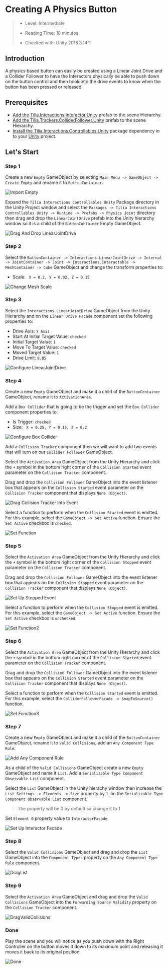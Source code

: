 #  Creating A Physics Button

> * Level: Intermediate
>
> * Reading Time: 10 minutes
>
> * Checked with: Unity 2018.3.14f1

## Introduction

A physics based button can easily be created using a Linear Joint Drive and a Collider Follower to have the Interactors physically be able to push down on the button control and then hook into the drive events to know when the button has been pressed or released.

## Prerequisites

* [Add the Tilia.Interactions.Interactor.Unity] prefab to the scene Hierarchy.
* [Add the Tilia.Trackers.ColliderFollower.Unity] prefab to the scene Hierarchy.
* [Install the Tilia.Interactions.Controllables.Unity] package dependency in to your [Unity] project.

## Let's Start

### Step 1

Create a new `Empty` GameObject by selecting `Main Menu -> GameObject -> Create Empty` and rename it to `ButtonContainer`.

![Import Empty](assets/images/ImportEmpty.png)

Expand the `Tilia Interactions Controllables Unity` Package directory in the Unity Project window and select the `Packages -> Tilia Interactions Controllables Unity -> Runtime -> Prefabs -> Physics Joint` directory then drag and drop the `LinearJointDrive` prefab into the Unity hierarchy window so it is a child of the `ButtonContainer` Empty GameObject.

![Drag And Drop LinearJointDrive](assets/images/DragAndDropLinearJointDrive.png)

### Step 2

Select the `ButtonContainer -> Interactions.LinearJointDrive -> Internal -> JointContainer -> Joint -> Interactions.Interactable -> MeshContainer -> Cube` GameObject and change the transform properties to:

*  Scale: ` X = 0.2, Y = 0.02, Z = 0.15`

![Change Mesh Scale](assets/images/ChangeMeshScale.png)

### Step 3

Select the `Interactions.LinearJointDrive` GameObject from the Unity Hierarchy and on the `Linear Drive Facade` component set the following properties to:

* Drive Axis: `Y Axis`
* Start At Initial Target Value: `checked`
* Initial Target Value: `1`
* Move To Target Value: `checked`
* Moved Target Value: `1`
* Drive Limit: `0.05`

![Configure LinearJointDrive](assets/images/ConfigureLinearJointDrive.png)

### Step 4

Create a new `Empty` GameObject and make it a child of the `ButtonContainer` GameObject, rename it to `ActivationArea`.

Add a `Box Collider` that is going to be the trigger and set the `Box Collider` component properties to:

* Is Trigger: `checked`
* Size: ` X = 0.25, Y = 0.15, Z = 0.2`

![Configure Box Collider](assets/images/ConfigureBoxCollider.png)

Add a `Collision Tracker` component then we will want to add two events that will turn on our `Collider Follower` GameObject.

Select the `Activation Area` GameObject from the Unity Hierarchy and click the `+` symbol in the bottom right corner of the `Collision Started` event parameter on the `Collision Tracker` component.

Drag and drop the `Collision Follower` GameObject into the event listener box that appears on the `Collision Started` event parameter on the `Collision Tracker` component that displays `None (Object)`.

![Drag Collision Tracker Into Event](assets/images/DragCollisionTrackerIntoEvent.png)

Select a function to perform when the `Collision Started` event is emitted. For this example, select the `GameObject -> Set Active` function. Ensure the `Set Active` checkbox is `checked`.

![Set Function](assets/images/SetFunction.png)

### Step 5

Select the `Activation Area` GameObject from the Unity Hierarchy and click the `+` symbol in the bottom right corner of the `Collision Stopped` event parameter on the `Collision Tracker` component.

Drag and drop the `Collision Follower` GameObject into the event listener box that appears on the `Collision Stopped` event parameter on the `Collision Tracker` component that displays `None (Object)`.

![Set Up Stopped Event](assets/images/SetUpStoppedEvent.png)

Select a function to perform when the `Collision Stopped` event is emitted. For this example, select the `GameObject -> Set Active` function. Ensure the `Set Active` checkbox is `unchecked`.

![Set Function2](assets/images/SetFunction2.png)

### Step 6

Select the `Activation Area` GameObject from the Unity Hierarchy and click the `+` symbol in the bottom right corner of the `Collision Started` event parameter on the `Collision Tracker` component.

Drag and drop the `Collision Follower` GameObject into the event listener box that appears on the `Collision Started` event parameter on the `Collision Tracker` component that displays `None (Object)`.

Select a function to perform when the `Collision Started` event is emitted. For this example, select the `ColliderFollowerFacade -> SnapToSource()` function.

![Set Function3](assets/images/SetFunction3.png)

### Step 7

Create a new `Empty` GameObject and make it a child of the `ButtonContainer` GameObject, rename it to `Valid Collisions`, add an `Any Component Type Rule`.

![Add Any Component Rule](assets/images/AddAnyComponentRule.png)

As a child of the `Valid Collisions` GameObject create a new `Empty` GameObject and name it `List`. Add a `Serializable Type Component Observable List` component.

Select the `List` GameObject in the Unity hierachy window then increase the `List Settings -> Elements -> Size` property by `1 `on the `Serializable Type Component Observable List` component.

> The property will be 0 by default so change it to 1

Set `Element 0` property value to `InteractorFacade`.

![Set Up Interactor Facade](assets/images/SetUpInteractorFacade.png)

### Step 8

Select the `Valid Collisions` GameObject and drag and drop the `List` GameObject into the `Component Types` property on the `Any Component Type Rule` component.

![DragList](assets/images/DragList.png)

### Step 9

Select the `Activation Area` GameObject and drag and drop the `Valid Collisions` GameObject into the `Forwarding Source Validity` property on the `Collision Tracker` component.

![DragValidCollisions](assets/images/DragValidCollisions.png)

### Done

Play the scene and you will notice as you push down with the Right Controller on the button moves it down to its maximum point and releasing it moves it back to its original position.

![Done](assets/images/Done.png)


[Unity]: https://unity3d.com/
[Add the Tilia.Interactions.Interactor.Unity]: https://github.com/ExtendRealityLtd/Tilia.Interactions.Interactables.Unity/tree/master/Documentation/HowToGuides/AddingAnInteractor
[Add the Tilia.Trackers.ColliderFollower.Unity]: https://github.com/ExtendRealityLtd/Tilia.Trackers.ColliderFollower.Unity/tree/master/Documentation/HowToGuides/AddingAColliderFollower
[Install the Tilia.Interactions.Controllables.Unity]: ../Installation/README.md
